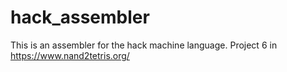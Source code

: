# hack_assembler

This is an assembler for the hack machine language. Project 6 in https://www.nand2tetris.org/
